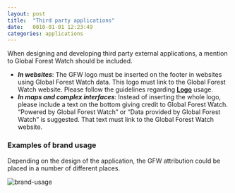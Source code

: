 ```yaml
---
layout: post
title:  "Third party applications"
date:   0010-01-01 12:23:49
categories: applications
---
```


When designing and developing third party external applications, a mention to Global Forest Watch should be included.

* ***In websites***: The GFW logo must be inserted on the footer in websites using Global Forest Watch data.
This logo must link to the Global Forest Watch website. Please follow the guidelines regarding  **[Logo][logo]** usage.
* ***In maps and complex interfaces***: Instead of inserting the whole logo, please include a text on the bottom giving
credit to Global Forest Watch. “Powered by Global Forest Watch” or “Data provided by Global Forest Watch” is suggested.
That text must link to the Global Forest Watch website.

### Examples of brand usage

Depending on the design of the application, the GFW attribution could be placed in a number of different places.

![brand-usage][brand-usage]


[logo]: /gfw-style-guides/brand-guidelines/logo.html
[brand-usage]: /gfw-style-guides/images/posts/applications/third-party-applications/04-01-thirdparty-app.png
